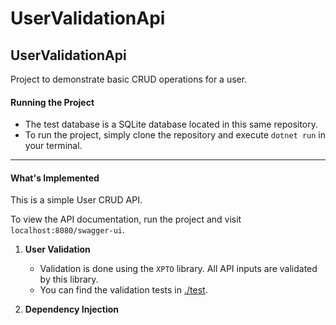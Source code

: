 # UserValidationApi


## UserValidationApi

Project to demonstrate basic CRUD operations for a user.

#### Running the Project

- The test database is a SQLite database located in this same repository.
- To run the project, simply clone the repository and execute `dotnet run` in your terminal.

---

#### What's Implemented

This is a simple User CRUD API.

To view the API documentation, run the project and visit `localhost:8080/swagger-ui`.

1. **User Validation**
   - Validation is done using the `XPTO` library. All API inputs are validated by this library.
   - You can find the validation tests in [./test](./test).

2. **Dependency Injection**
